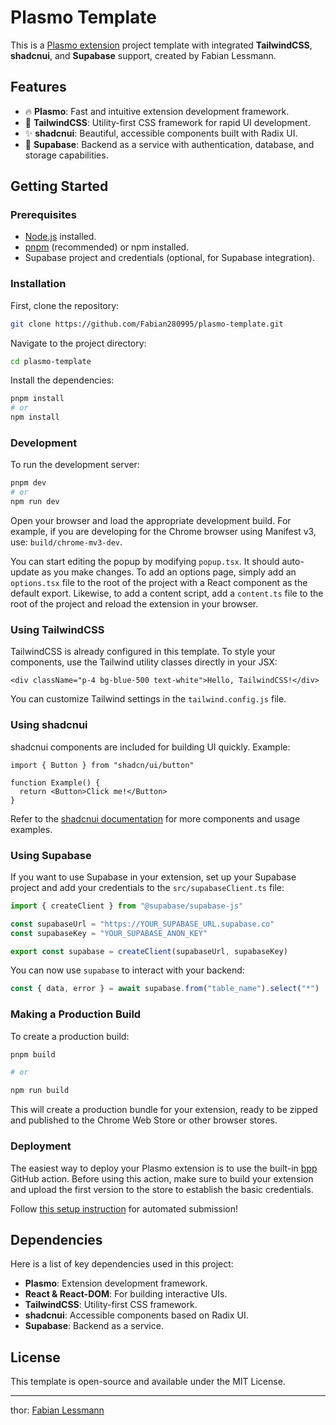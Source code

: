 # Plasmo Template

This is a [Plasmo extension](https://docs.plasmo.com/) project template with integrated **TailwindCSS**, **shadcnui**, and **Supabase** support, created by Fabian Lessmann.

## Features

- 🔥 **Plasmo**: Fast and intuitive extension development framework.
- 🎨 **TailwindCSS**: Utility-first CSS framework for rapid UI development.
- ✨ **shadcnui**: Beautiful, accessible components built with Radix UI.
- 💾 **Supabase**: Backend as a service with authentication, database, and storage capabilities.

## Getting Started

### Prerequisites

- [Node.js](https://nodejs.org/) installed.
- [pnpm](https://pnpm.io/) (recommended) or npm installed.
- Supabase project and credentials (optional, for Supabase integration).

### Installation

First, clone the repository:

```bash
git clone https://github.com/Fabian280995/plasmo-template.git
```

Navigate to the project directory:

```bash
cd plasmo-template
```

Install the dependencies:

```bash
pnpm install
# or
npm install
```

### Development

To run the development server:

```bash
pnpm dev
# or
npm run dev
```

Open your browser and load the appropriate development build. For example, if you are developing for the Chrome browser using Manifest v3, use: `build/chrome-mv3-dev`.

You can start editing the popup by modifying `popup.tsx`. It should auto-update as you make changes. To add an options page, simply add an `options.tsx` file to the root of the project with a React component as the default export. Likewise, to add a content script, add a `content.ts` file to the root of the project and reload the extension in your browser.

### Using TailwindCSS

TailwindCSS is already configured in this template. To style your components, use the Tailwind utility classes directly in your JSX:

```tsx
<div className="p-4 bg-blue-500 text-white">Hello, TailwindCSS!</div>
```

You can customize Tailwind settings in the `tailwind.config.js` file.

### Using shadcnui

shadcnui components are included for building UI quickly. Example:

```tsx
import { Button } from "shadcn/ui/button"

function Example() {
  return <Button>Click me!</Button>
}
```

Refer to the [shadcnui documentation](https://shadcn.dev/) for more components and usage examples.

### Using Supabase

If you want to use Supabase in your extension, set up your Supabase project and add your credentials to the `src/supabaseClient.ts` file:

```typescript
import { createClient } from "@supabase/supabase-js"

const supabaseUrl = "https://YOUR_SUPABASE_URL.supabase.co"
const supabaseKey = "YOUR_SUPABASE_ANON_KEY"

export const supabase = createClient(supabaseUrl, supabaseKey)
```

You can now use `supabase` to interact with your backend:

```typescript
const { data, error } = await supabase.from("table_name").select("*")
```

### Making a Production Build

To create a production build:

```bash
pnpm build

# or

npm run build
```

This will create a production bundle for your extension, ready to be zipped and published to the Chrome Web Store or other browser stores.

### Deployment

The easiest way to deploy your Plasmo extension is to use the built-in [bpp](https://bpp.browser.market) GitHub action. Before using this action, make sure to build your extension and upload the first version to the store to establish the basic credentials.

Follow [this setup instruction](https://docs.plasmo.com/framework/workflows/submit) for automated submission!

## Dependencies

Here is a list of key dependencies used in this project:

- **Plasmo**: Extension development framework.
- **React & React-DOM**: For building interactive UIs.
- **TailwindCSS**: Utility-first CSS framework.
- **shadcnui**: Accessible components based on Radix UI.
- **Supabase**: Backend as a service.

## License

This template is open-source and available under the MIT License.

---

thor: [Fabian Lessmann](mailto:lessmannwebdev@gmail.com)
